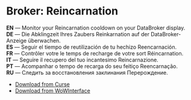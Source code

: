 Broker: Reincarnation
========================

**EN** — Monitor your Reincarnation cooldown on your DataBroker display.  
**DE** — Die Abklingzeit Ihres Zaubers Reinkarnation auf der DataBroker-Anzeige überwachen.  
**ES** — Seguir el tiempo de reutilización de tu hechizo Reencarnación.  
**FR** — Contrôler votre le temps de recharge de votre sort Réincarnation.  
**IT** — Seguire il recupero del tuo incantesimo Reincarnazione.  
**PT** — Acompanhar o tempo de recarga do seu feitiço Reencarnação.  
**RU** — Следить за восстановления заклинания Перерождение.

* [Download from Curse](http://www.curse.com/addons/wow/broker-reincarnation)
* [Download from WoWInterface](http://www.wowinterface.com/downloads/info6330-BrokerReincarnation.html)
